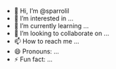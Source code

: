 - 👋 Hi, I’m @sparrolil
- 👀 I’m interested in ...
- 🌱 I’m currently learning ...
- 💞️ I’m looking to collaborate on ...
- 📫 How to reach me ...
- 😄 Pronouns: ...
- ⚡ Fun fact: ...

<!---
sparrolil/sparrolil is a ✨ special ✨ repository because its `README.md` (this file) appears on your GitHub profile.
You can click the Preview link to take a look at your changes.
--->
